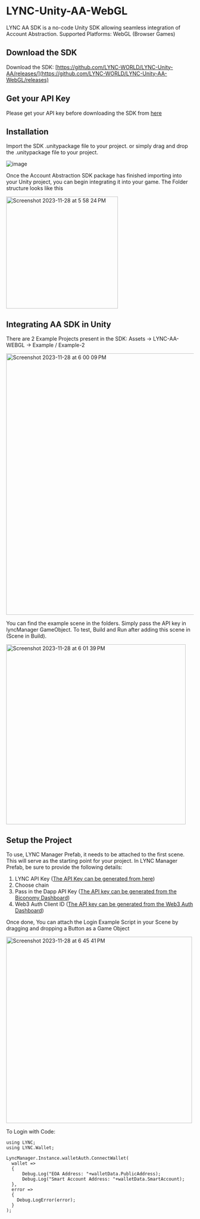 # LYNC-Unity-AA-WebGL
LYNC AA SDK is a no-code Unity SDK allowing seamless integration of Account Abstraction. 
Supported Platforms: WebGL (Browser Games)

## Download the SDK
Download the SDK: [https://github.com/LYNC-WORLD/LYNC-Unity-AA/releases/](https://github.com/LYNC-WORLD/LYNC-Unity-AA-WebGL/releases)

## Get your API Key
Please get your API key before downloading the SDK from [here](https://www.lync.world/form.html)

## Installation
Import the SDK .unitypackage file to your project. or simply drag and drop the .unitypackage file to your project.

![image](https://github.com/LYNC-WORLD/LYNC-Unity-AA/assets/42548654/f7d176b5-2871-44d1-b121-bc43a4ecbbbc)


Once the Account Abstraction SDK package has finished importing into your Unity project, you can begin integrating it into your game.
The Folder structure looks like this

<img width="300" alt="Screenshot 2023-11-28 at 5 58 24 PM" src="https://github.com/LYNC-WORLD/LYNC-Unity-AA/assets/42548654/000dfd02-f167-4412-bb7d-66108e03ce02">

## Integrating AA SDK in Unity

There are 2 Example Projects present in the SDK:
Assets -> LYNC-AA-WEBGL -> Example / Example-2

<img width="700" alt="Screenshot 2023-11-28 at 6 00 09 PM" src="https://github.com/LYNC-WORLD/LYNC-Unity-AA-WebGL/assets/42548654/35a95059-1177-4af2-8344-b256e0259a20">

You can find the example scene in the folders. Simply pass the API key in lyncManager GameObject.
To test, Build and Run after adding this scene in (Scene in Build).

<img width="482" alt="Screenshot 2023-11-28 at 6 01 39 PM" src="https://github.com/LYNC-WORLD/LYNC-Unity-AA-WebGL/assets/42548654/d130d3e2-fb83-409b-944c-f6381e448e84">


## Setup the Project

To use, LYNC Manager Prefab, it needs to be attached to the first scene. This will serve as the starting point for your project.
In LYNC Manager Prefab, be sure to provide the following details:
1. LYNC API Key ([The API Key can be generated from here](https://lync.world/form.html))
2. Choose chain
3. Pass in the Dapp API Key ([The API key can be generated from the Biconomy Dashboard](https://dashboard.biconomy.io/))
4. Web3 Auth Client ID ([The API key can be generated from the Web3 Auth Dashboard](https://dashboard.web3auth.io/login))

Once done, You can attach the Login Example Script in your Scene by dragging and dropping a Button as a Game Object 

<img width="499" alt="Screenshot 2023-11-28 at 6 45 41 PM" src="https://github.com/LYNC-WORLD/LYNC-Unity-AA-WebGL/assets/42548654/94bb12aa-f349-4c47-8fe2-06030e88ab26">

To Login with Code:
```
using LYNC;
using LYNC.Wallet;

LyncManager.Instance.walletAuth.ConnectWallet(
  wallet =>
  {
      Debug.Log("EOA Address: "+walletData.PublicAddress);
      Debug.Log("Smart Account Address: "+walletData.SmartAccount);
  },
  error =>
  {
    Debug.LogError(error);
  }
);
```


